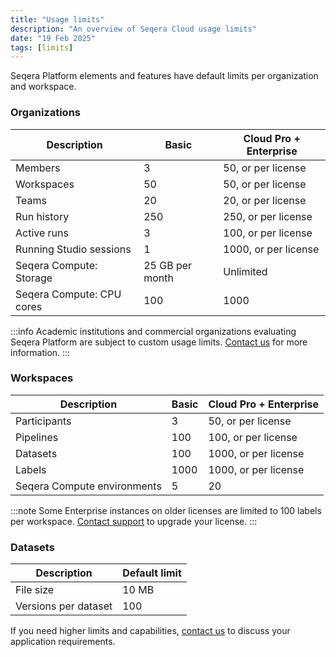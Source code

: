 ```yaml
---
title: "Usage limits"
description: "An overview of Seqera Cloud usage limits"
date: "19 Feb 2025"
tags: [limits]
---
```


Seqera Platform elements and features have default limits per organization and workspace.

### Organizations

| Description               | Basic           | Cloud Pro + Enterprise |
| ------------------------- | --------------- | ---------------------- |
| Members                   | 3               | 50, or per license     |
| Workspaces                | 50              | 50, or per license     |
| Teams                     | 20              | 20, or per license     |
| Run history               | 250             | 250, or per license    |
| Active runs               | 3               | 100, or per license    |
| Running Studio sessions   | 1               | 1000, or per license   |
| Seqera Compute: Storage   | 25 GB per month | Unlimited              |
| Seqera Compute: CPU cores | 100             | 1000                   |

:::info
Academic institutions and commercial organizations evaluating Seqera Platform are subject to custom usage limits. [Contact us](https://seqera.io/contact-us/) for more information.
:::

### Workspaces

| Description                 | Basic | Cloud Pro + Enterprise |
| --------------------------- | ----- | ---------------------- |
| Participants                | 3     | 50, or per license     |
| Pipelines                   | 100   | 100, or per license    |
| Datasets                    | 100   | 1000, or per license   |
| Labels                      | 1000  | 1000, or per license   |
| Seqera Compute environments | 5     | 20                     |

:::note
Some Enterprise instances on older licenses are limited to 100 labels per workspace. [Contact support](mailto:support@seqera.io) to upgrade your license.
:::

### Datasets

| Description          | Default limit |
| -------------------- | ------------- |
| File size            | 10 MB         |
| Versions per dataset | 100           |

If you need higher limits and capabilities, [contact us](https://seqera.io/contact-us/) to discuss your application requirements.
